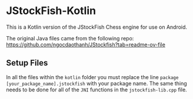 # JStockFish-Kotlin
This is a Kotlin version of the JStockFish Chess engine for use on Android. 

The original Java files came from the following repo: https://github.com/ngocdaothanh/JStockfish?tab=readme-ov-file

## Setup Files

In all the files within the `kotlin` folder you must replace the line `package [your_package_name].jstockfish` with your package name. The same thing needs to be done for all of the `JNI` functions in the `jstockfish-lib.cpp` file.


